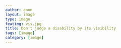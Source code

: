 ```yaml
---
author: anon
layout: image
type: image
featimg: vis.jpg
title: Don't judge a disability by its visibility
tags: [image]
category: [image]
---
```

